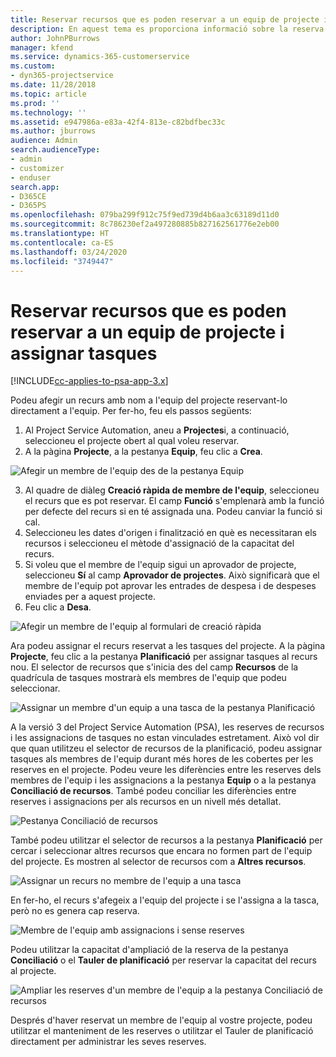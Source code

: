 ```yaml
---
title: Reservar recursos que es poden reservar a un equip de projecte i assignar tasques
description: En aquest tema es proporciona informació sobre la reserva de recursos amb nom a equips de projecte i assignar-los a tasques.
author: JohnPBurrows
manager: kfend
ms.service: dynamics-365-customerservice
ms.custom:
- dyn365-projectservice
ms.date: 11/28/2018
ms.topic: article
ms.prod: ''
ms.technology: ''
ms.assetid: e947986a-e83a-42f4-813e-c82bdfbec33c
ms.author: jburrows
audience: Admin
search.audienceType:
- admin
- customizer
- enduser
search.app:
- D365CE
- D365PS
ms.openlocfilehash: 079ba299f912c75f9ed739d4b6aa3c63189d11d0
ms.sourcegitcommit: 8c786230ef2a497280885b827162561776e2eb00
ms.translationtype: HT
ms.contentlocale: ca-ES
ms.lasthandoff: 03/24/2020
ms.locfileid: "3749447"
---
```

# <a name="book-named-bookable-resources-to-a-project-team-and-assign-tasks"></a>Reservar recursos que es poden reservar a un equip de projecte i assignar tasques 

[!INCLUDE[cc-applies-to-psa-app-3.x](../includes/cc-applies-to-psa-app-3x.md)]

Podeu afegir un recurs amb nom a l'equip del projecte reservant-lo directament a l'equip. Per fer-ho, feu els passos següents:

1. Al Project Service Automation, aneu a **Projectes**i, a continuació, seleccioneu el projecte obert al qual voleu reservar.
2. A la pàgina **Projecte**, a la pestanya **Equip**, feu clic a **Crea**. 

![Afegir un membre de l'equip des de la pestanya Equip](media/RM-how-to-1.png)

3. Al quadre de diàleg **Creació ràpida de membre de l'equip**, seleccioneu el recurs que es pot reservar. El camp **Funció** s'emplenarà amb la funció per defecte del recurs si en té assignada una. Podeu canviar la funció si cal. 
4. Seleccioneu les dates d'origen i finalització en què es necessitaran els recursos i seleccioneu el mètode d'assignació de la capacitat del recurs. 
5. Si voleu que el membre de l'equip sigui un aprovador de projecte, seleccioneu **Sí** al camp **Aprovador de projectes**. Això significarà que el membre de l'equip pot aprovar les entrades de despesa i de despeses enviades per a aquest projecte. 
6. Feu clic a **Desa**.

![Afegir un membre de l'equip al formulari de creació ràpida](media/RM-how-to-2.png)


Ara podeu assignar el recurs reservat a les tasques del projecte. A la pàgina **Projecte**, feu clic a la pestanya **Planificació** per assignar tasques al recurs nou. El selector de recursos que s'inicia des del camp **Recursos** de la quadrícula de tasques mostrarà els membres de l'equip que podeu seleccionar.

![Assignar un membre d'un equip a una tasca de la pestanya Planificació](media/RM-how-to-3.png)

A la versió 3 del Project Service Automation (PSA), les reserves de recursos i les assignacions de tasques no estan vinculades estretament. Això vol dir que quan utilitzeu el selector de recursos de la planificació, podeu assignar tasques als membres de l'equip durant més hores de les cobertes per les reserves en el projecte.
Podeu veure les diferències entre les reserves dels membres de l'equip i les assignacions a la pestanya **Equip** o a la pestanya **Conciliació de recursos**. També podeu conciliar les diferències entre reserves i assignacions per als recursos en un nivell més detallat.

![Pestanya Conciliació de recursos](media/RM-how-to-4.png)

També podeu utilitzar el selector de recursos a la pestanya **Planificació** per cercar i seleccionar altres recursos que encara no formen part de l'equip del projecte. Es mostren al selector de recursos com a **Altres recursos**.

![Assignar un recurs no membre de l'equip a una tasca](media/RM-how-to-5.png)

En fer-ho, el recurs s'afegeix a l'equip del projecte i se l'assigna a la tasca, però no es genera cap reserva.

![Membre de l'equip amb assignacions i sense reserves](media/RM-how-to-6.png)

Podeu utilitzar la capacitat d'ampliació de la reserva de la pestanya **Conciliació** o el **Tauler de planificació** per reservar la capacitat del recurs al projecte.

![Ampliar les reserves d'un membre de l'equip a la pestanya Conciliació de recursos](media/RM-how-to-7.png)

Després d'haver reservat un membre de l'equip al vostre projecte, podeu utilitzar el manteniment de les reserves o utilitzar el Tauler de planificació directament per administrar les seves reserves.
